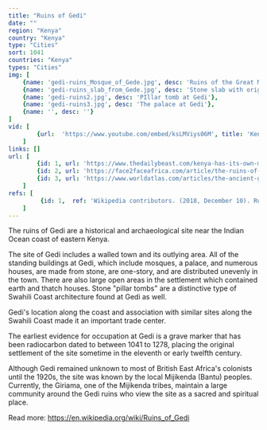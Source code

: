 ```yaml
---
title: "Ruins of Gedi"
date: ""
region: "Kenya"
country: "Kenya" 
type: "Cities"
sort: 1041
countries: "Kenya"
types: "Cities"
img: [
    {name: 'gedi-ruins_Mosque_of_Gede.jpg', desc: 'Ruins of the Great Mosque at Gedi'},
    {name: 'gedi-ruins_slab_from_Gede.jpg', desc: 'Stone slab with original Arabic inscriptions that was used to date the site'},
    {name: 'gedi-ruins2.jpg', desc: 'PIllar tomb at Gedi'},
    {name: 'gedi-ruins3.jpg', desc: 'The palace at Gedi'},
    {name: '', desc: ''}
]
vid: [
        {url:  'https://www.youtube.com/embed/ksLMViys06M', title: 'Kenya - Ruins of Gedi'}
    ]
links: []
url: [
        {id: 1, url: 'https://www.thedailybeast.com/kenya-has-its-own-machu-picchuthe-lost-town-of-gedi', title: 'Kenya Has Its Own Machu Picchu—the Lost Town of Gedi', desc: 'In the 13th century, a town in Kenya flourished with advanced city planning (including sewage and water systems) and prolific trade. But then its inhabitants vanished without a trace.' },
        {id: 2, url: 'https://face2faceafrica.com/article/the-ruins-of-gedi-a-mysterious-11th-century-ghost-town-located-in-a-thick-forest-in-kenya', title: 'The ruins of Gedi, a mysterious 11th-century ghost town located in a thick forest in Kenya', desc: 'Another historical site that corrects the assumption that Africa was far behind before the influence of the colonisers is the spectacular and mysterious ‘Ghedi ghost town’ as it is popularly called. The breathtaking site is located in Kenya and hidden in the Arabuko Sokoke forest. The city is located in the thick forests 65 miles north of Mombasa and south of Malindidense in Kenya north. Throughout history, there are no mentions of this empire in Arab, Portuguese or early European traders notes. Very little is known of how this kingdom came to be and the people that inhabited it. The medieval settlement stretched from present-day Somalia and Mozambique with most of it in Kenya.' },
        {id: 3, url: 'https://www.worldatlas.com/articles/the-ancient-gedi-ruins-of-kenya.html', title: 'The Ancient Gedi Ruins Of Kenya', desc: 'Today a quiet area in Kenya''s Kilifi County, centuries ago Gedi housed a thriving African metropolis.' }
    ]
refs: [
         {id: 1,  ref: 'Wikipedia contributors. (2018, December 10). Ruins of Gedi. In Wikipedia, The Free Encyclopedia. Retrieved 21:30, February 3, 2019, from ', url: 'https://en.wikipedia.org/w/index.php?title=Ruins_of_Gedi&oldid=873062279'}
    ]
---
```

The ruins of Gedi are a historical and archaeological site near the Indian Ocean coast of eastern Kenya.

The site of Gedi includes a walled town and its outlying area. All of the standing buildings at Gedi, which include mosques, a palace, and numerous houses, are made from stone, are one-story, and are distributed unevenly in the town. There are also large open areas in the settlement which contained earth and thatch houses. Stone "pillar tombs" are a distinctive type of Swahili Coast architecture found at Gedi as well.

Gedi's location along the coast and association with similar sites along the Swahili Coast made it an important trade center.

The earliest evidence for occupation at Gedi is a grave marker that has been radiocarbon dated to between 1041 to 1278, placing the original settlement of the site sometime in the eleventh or early twelfth century.

Although Gedi remained unknown to most of British East Africa's colonists until the 1920s, the site was known by the local Mijikenda (Bantu) peoples. Currently, the Giriama, one of the Mijikenda tribes, maintain a large community around the Gedi ruins who view the site as a sacred and spiritual place.

Read more:
https://en.wikipedia.org/wiki/Ruins_of_Gedi